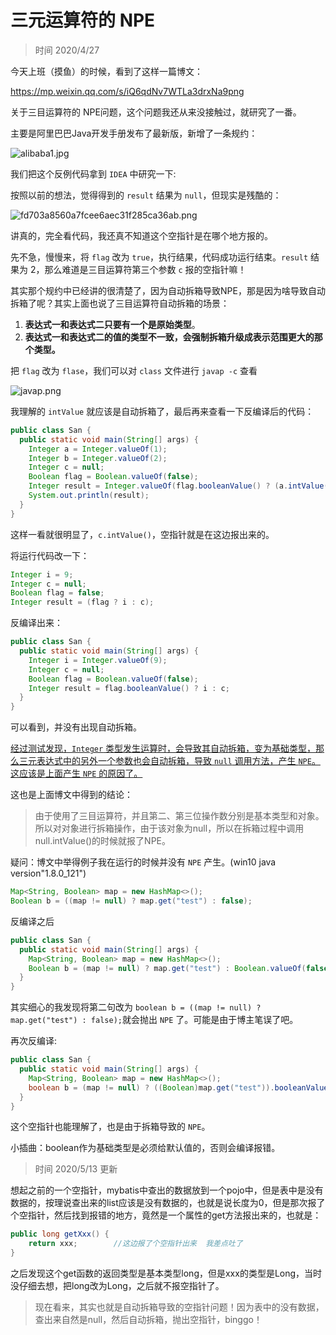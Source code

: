 # 三元运算符的 NPE

> 时间 2020/4/27

今天上班（摸鱼）的时候，看到了这样一篇博文：

https://mp.weixin.qq.com/s/iQ6qdNv7WTLa3drxNa9png

关于三目运算符的 NPE问题，这个问题我还从来没接触过，就研究了一番。

主要是阿里巴巴Java开发手册发布了最新版，新增了一条规约：

![alibaba1.jpg](http://www.qxnekoo.cn:8888/images/2020/04/27/alibaba1.jpg)

我们把这个反例代码拿到 `IDEA` 中研究一下:

按照以前的想法，觉得得到的 `result` 结果为 `null`，但现实是残酷的：

![fd703a8560a7fcee6aec31f285ca36ab.png](http://www.qxnekoo.cn:8888/images/2020/04/27/fd703a8560a7fcee6aec31f285ca36ab.png)

讲真的，完全看代码，我还真不知道这个空指针是在哪个地方报的。

先不急，慢慢来，将 `flag` 改为 `true`，执行结果，代码成功运行结束。`result` 结果为 2，那么难道是三目运算符第三个参数 `c` 报的空指针嘛！

其实那个规约中已经讲的很清楚了，因为自动拆箱导致NPE，那是因为啥导致自动拆箱了呢？其实上面也说了三目运算符自动拆箱的场景：

1. **表达式一和表达式二只要有一个是原始类型**。
2. **表达式一和表达式二的值的类型不一致，会强制拆箱升级成表示范围更大的那个类型。**

把 `flag` 改为 `flase`，我们可以对 `class` 文件进行 `javap -c` 查看

![javap.png](http://www.qxnekoo.cn:8888/images/2020/04/27/javap.png)

我理解的 `intValue` 就应该是自动拆箱了，最后再来查看一下反编译后的代码：

```java
public class San {
  public static void main(String[] args) {
    Integer a = Integer.valueOf(1);
    Integer b = Integer.valueOf(2);
    Integer c = null;
    Boolean flag = Boolean.valueOf(false);
    Integer result = Integer.valueOf(flag.booleanValue() ? (a.intValue() * b.intValue()) : c.intValue());
    System.out.println(result);
  }
}
```

这样一看就很明显了，`c.intValue()`，空指针就是在这边报出来的。



将运行代码改一下：

```java
Integer i = 9;
Integer c = null;
Boolean flag = false;
Integer result = (flag ? i : c);
```

反编译出来：

```java
public class San {
  public static void main(String[] args) {
    Integer i = Integer.valueOf(9);
    Integer c = null;
    Boolean flag = Boolean.valueOf(false);
    Integer result = flag.booleanValue() ? i : c;
  }
}
```

可以看到，并没有出现自动拆箱。

<u>经过测试发现，`Integer` 类型发生运算时，会导致其自动拆箱，变为基础类型，那么三元表达式中的另外一个参数也会自动拆箱，导致 `null` 调用方法，产生 `NPE`。这应该是上面产生 `NPE` 的原因了。</u>

这也是上面博文中得到的结论：

> 由于使用了三目运算符，并且第二、第三位操作数分别是基本类型和对象。所以对对象进行拆箱操作，由于该对象为null，所以在拆箱过程中调用null.intValue()的时候就报了NPE。



疑问：博文中举得例子我在运行的时候并没有 `NPE` 产生。(win10 java version"1.8.0_121")

```java
Map<String, Boolean> map = new HashMap<>();
Boolean b = ((map != null) ? map.get("test") : false);
```

反编译之后

```java
public class San {
  public static void main(String[] args) {
    Map<String, Boolean> map = new HashMap<>();
    Boolean b = (map != null) ? map.get("test") : Boolean.valueOf(false);
  }
}
```

其实细心的我发现将第二句改为 `boolean b = ((map != null) ? map.get("test") : false);`就会抛出 `NPE` 了。可能是由于博主笔误了吧。

再次反编译:

```java
public class San {
  public static void main(String[] args) {
    Map<String, Boolean> map = new HashMap<>();
    boolean b = (map != null) ? ((Boolean)map.get("test")).booleanValue() : false;
  }
}
```

这个空指针也能理解了，也是由于拆箱导致的 `NPE`。

小插曲：boolean作为基础类型是必须给默认值的，否则会编译报错。



> 时间 2020/5/13 更新

想起之前的一个空指针，mybatis中查出的数据放到一个pojo中，但是表中是没有数据的，按理说查出来的list应该是没有数据的，也就是说长度为0，但是那次报了个空指针，然后找到报错的地方，竟然是一个属性的get方法报出来的，也就是：

```java
public long getXxx() {
    return xxx;        //这边报了个空指针出来  我差点吐了
}
```

之后发现这个get函数的返回类型是基本类型long，但是xxx的类型是Long，当时没仔细去想，把long改为Long，之后就不报空指针了。

> 现在看来，其实也就是自动拆箱导致的空指针问题！因为表中的没有数据，查出来自然是null，然后自动拆箱，抛出空指针，binggo！